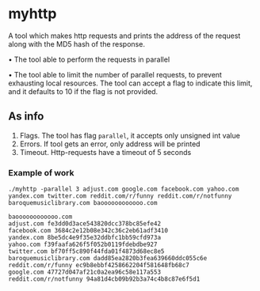 # myhttp

A tool which makes http requests and prints the address of the request along with the
MD5 hash of the response.

• The tool able to perform the requests in parallel

• The tool able to limit the number of parallel requests, to prevent exhausting local resources.
The tool can accept a flag to indicate this limit, and it defaults to 10 if the flag is not provided.

## As info

1) Flags. The tool has flag `parallel`, it accepts only unsigned int value
2) Errors. If tool gets an error, only address will be printed
3) Timeout. Http-requests have a timeout of 5 seconds

### Example of work

```shell
./myhttp -parallel 3 adjust.com google.com facebook.com yahoo.com yandex.com twitter.com reddit.com/r/funny reddit.com/r/notfunny baroquemusiclibrary.com baoooooooooooo.com
```
```
baoooooooooooo.com
adjust.com fe3dd0d3ace543820dcc378bc85efe42
facebook.com 3684c2e12b08e342c36c2eb61adf3410
yandex.com 8be5dc4e9f35e32ddbfc1bb59cfd973a
yahoo.com f39faafa626f5f052b0119fdebdbe927
twitter.com bf70ff5c890f44fda01f4873d68ec8e5
baroquemusiclibrary.com dadd85ea2820b3fea639660ddc055c6e
reddit.com/r/funny ec9b8ebbf4258662204f581648fb68c7
google.com 47727d047af21c0a2ea96c58e117a553
reddit.com/r/notfunny 94a81d4cb09b92b3a74c4b8c87e6f5d1
```
